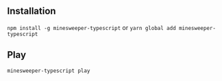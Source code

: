 ## Installation

`npm install -g minesweeper-typescript`
or
`yarn global add minesweeper-typescript`

## Play

`minesweeper-typescript play`

